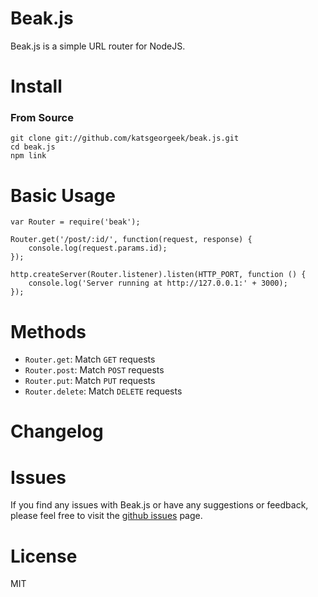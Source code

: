# Beak.js
Beak.js is a simple URL router for NodeJS.

# Install
### From Source
	git clone git://github.com/katsgeorgeek/beak.js.git
    cd beak.js
    npm link

# Basic Usage
	var Router = require('beak');

	Router.get('/post/:id/', function(request, response) {
    	console.log(request.params.id);
	});

	http.createServer(Router.listener).listen(HTTP_PORT, function () {
	    console.log('Server running at http://127.0.0.1:' + 3000);
	});

# Methods

* `Router.get`:  Match `GET` requests
* `Router.post`: Match `POST` requests
* `Router.put`:  Match `PUT` requests
* `Router.delete`:  Match `DELETE` requests

# Changelog


# Issues
If you find any issues with Beak.js or have any suggestions or feedback, please feel free to visit the [github issues](https://github.com/katsgeorgeek/beak.js/issues) page.

# License
MIT
